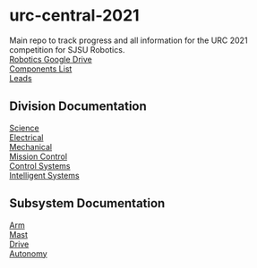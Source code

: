 # urc-central-2021
Main repo to track progress and all information for the URC 2021 competition for SJSU Robotics.
<br />
[Robotics Google Drive](https://drive.google.com/drive/u/1/folders/0AMkfCPdUQjAtUk9PVA)  
[Components List](https://docs.google.com/spreadsheets/d/1pIhI2VJR_fADTYlfWnPg5Y6lvLI7TMzRsGy_LCxZKhc/edit#gid=1704595482)  
[Leads](https://docs.google.com/presentation/d/1s-Qgfs6sdip36D7jrmv8OEf0aU_OwsSCoxct0UsKlas/edit#slide=id.g80a8048a34_6_5)  

## Division Documentation
[Science]()  
[Electrical]()  
[Mechanical]()  
[Mission Control]()  
[Control Systems](https://docs.google.com/presentation/d/16GxLmgvEyFMOj6CX3cSmKUxdSUxjWPekUrT9ix32nQg/edit#slide=id.p)  
[Intelligent Systems](https://docs.google.com/presentation/d/1Ixg9pHXM8jfhDKHEwwc2twKoRcqcA9IQiIk_uSOc-uQ/edit#slide=id.p)
## Subsystem Documentation
[Arm](https://docs.google.com/presentation/d/1qjd_dVSfRSPBeoAVB1rhnMe76ijg82zSYOLnXF8JLuE/edit)  
[Mast]()  
[Drive](https://docs.google.com/presentation/d/1v0WoSQskHVO9k7viMhw-HPzhfZXHo48zpKoqh7pbMyw/edit#slide=id.p)  
[Autonomy]()   
